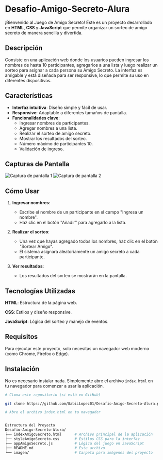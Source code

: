 # Desafio-Amigo-Secreto-Alura

¡Bienvenido al Juego de Amigo Secreto! Este es un proyecto desarrollado en **HTML**, **CSS** y **JavaScript** que permite organizar un sorteo de amigo secreto de manera sencilla y divertida.

## Descripción

Consiste en una aplicación web donde los usuarios pueden ingresar los nombres de hasta 10 participantes, agregarlos a una lista y luego realizar un sorteo para asignar a cada persona su Amigo Secreto. La interfaz es amigable y está diseñada para ser responsive, lo que permite su uso en diferentes dispositivos.

## Características

- **Interfaz intuitiva**: Diseño simple y fácil de usar.
- **Responsive**: Adaptable a diferentes tamaños de pantalla.
- **Funcionalidades clave**:
  - Ingresar nombres de participantes.
  - Agregar nombres a una lista.
  - Realizar el sorteo de amigo secreto.
  - Mostrar los resultados del sorteo.
  - Número máximo de participantes 10.
  - Validación de ingreso.

## Capturas de Pantalla

![Captura de pantalla 1](screenshot1.png)
![Captura de pantalla 2](screenshot2.png)

## Cómo Usar

1. **Ingresar nombres**:
   - Escribe el nombre de un participante en el campo "Ingresa un nombre".
   - Haz clic en el botón "Añadir" para agregarlo a la lista.

2. **Realizar el sorteo**:
   - Una vez que hayas agregado todos los nombres, haz clic en el botón "Sortear Amigo".
   - El sistema asignará aleatoriamente un amigo secreto a cada participante.

3. **Ver resultados**:
   - Los resultados del sorteo se mostrarán en la pantalla.
  
## Tecnologías Utilizadas
  **HTML**: Estructura de la página web.
  
  **CSS**: Estilos y diseño responsive.
  
  **JavaScript**: Lógica del sorteo y manejo de eventos. 
  

## Requisitos

Para ejecutar este proyecto, solo necesitas un navegador web moderno (como Chrome, Firefox o Edge).

## Instalación

No es necesario instalar nada. Simplemente abre el archivo `index.html` en tu navegador para comenzar a usar la aplicación.

```bash
# Clona este repositorio (si está en GitHub)

git clone https://github.com/GabiiLopez01/Desafio-Amigo-Secreto-Alura.git

# Abre el archivo index.html en tu navegador


Estructura del Proyecto
Desafio-Amigo-Secreto-Alura/
├── indexAmigoSecreto.html      # Archivo principal de la aplicación
├── styleAmigoSecreto.css       # Estilos CSS para la interfaz
├── appAmigoSecreto.js          # Lógica del juego en JavaScript
├── README.md                   # Este archivo
└── imagen/                     # Carpeta para imágenes del proyecto

